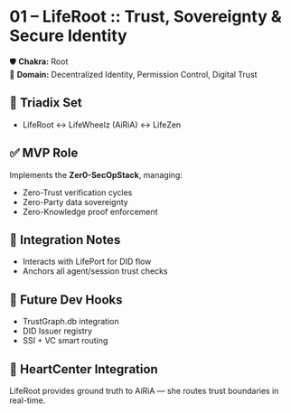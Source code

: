 # 01 – LifeRoot :: Trust, Sovereignty & Secure Identity

🛡 **Chakra:** Root  
🔐 **Domain:** Decentralized Identity, Permission Control, Digital Trust

## 🔁 Triadix Set
- LifeRoot ↔ LifeWheelz (AiRiA) ↔ LifeZen

## ✅ MVP Role
Implements the **Zer0-SecOpStack**, managing:
- Zero-Trust verification cycles
- Zero-Party data sovereignty
- Zero-Knowledge proof enforcement

## 🧩 Integration Notes
- Interacts with LifePort for DID flow
- Anchors all agent/session trust checks

## 📌 Future Dev Hooks
- TrustGraph.db integration
- DID Issuer registry
- SSI + VC smart routing

## 💓 HeartCenter Integration
LifeRoot provides ground truth to AiRiA — she routes trust boundaries in real-time.
